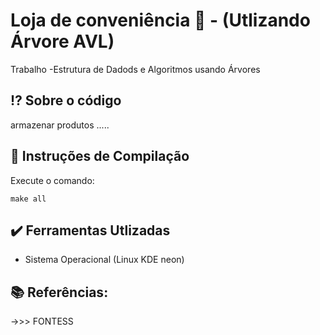 # Loja de conveniência :shopping_cart: - (Utlizando Árvore AVL)
Trabalho -Estrutura de Dadods e Algoritmos usando Árvores


## :interrobang: Sobre o código
armazenar produtos .....



##  :wrench: Instruções de Compilação

Execute o comando:

```
make all
```


##  :heavy_check_mark: Ferramentas Utlizadas

* Sistema Operacional (Linux KDE neon)


## :books: Referências:

->>> FONTESS

